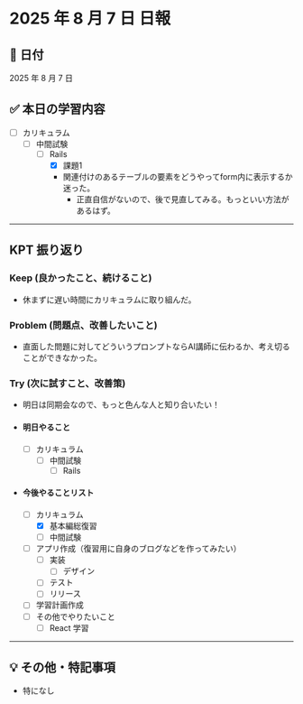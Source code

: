 # 2025 年 8 月 7 日 日報

## 📅 日付

2025 年 8 月 7 日

## ✅ 本日の学習内容

  - [ ] カリキュラム
    - [ ] 中間試験
      - [ ] Rails
        - [x] 課題1
        - 関連付けのあるテーブルの要素をどうやってform内に表示するか迷った。
          - 正直自信がないので、後で見直してみる。もっといい方法があるはず。
---

## KPT 振り返り

### Keep (良かったこと、続けること)

- 休まずに遅い時間にカリキュラムに取り組んだ。

### Problem (問題点、改善したいこと)

- 直面した問題に対してどういうプロンプトならAI講師に伝わるか、考え切ることができなかった。


### Try (次に試すこと、改善策)

- 明日は同期会なので、もっと色んな人と知り合いたい！

- #### 明日やること
  - [ ] カリキュラム
    - [ ] 中間試験
      - [ ] Rails

- #### 今後やることリスト
  - [ ] カリキュラム
    - [x] 基本編総復習
    - [ ] 中間試験
  - [ ] アプリ作成（復習用に自身のブログなどを作ってみたい）
    - [ ] 実装
      - [ ] デザイン
    - [ ] テスト
    - [ ] リリース
  - [ ] 学習計画作成
  - [ ] その他でやりたいこと
    - [ ] React 学習

---

## 💡 その他・特記事項

- 特になし
